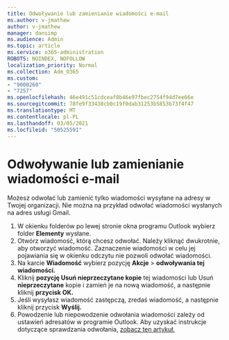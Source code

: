 ```yaml
---
title: Odwoływanie lub zamienianie wiadomości e-mail
ms.author: v-jmathew
author: v-jmathew
manager: dansimp
ms.audience: Admin
ms.topic: article
ms.service: o365-administration
ROBOTS: NOINDEX, NOFOLLOW
localization_priority: Normal
ms.collection: Adm_O365
ms.custom:
- "9000260"
- "7257"
ms.openlocfilehash: 46e491c51cdceaf8b46e97fbec2754f94d7ee66e
ms.sourcegitcommit: 78fe9f33438cb0c19f0dab31253b5853b73f4f47
ms.translationtype: MT
ms.contentlocale: pl-PL
ms.lasthandoff: 03/05/2021
ms.locfileid: "50525591"
---
```

# <a name="recall-or-replace-email-message"></a>Odwoływanie lub zamienianie wiadomości e-mail

Możesz odwołać lub zamienić tylko wiadomości wysyłane na adresy w Twojej organizacji. Nie można na przykład odwołać wiadomości wysłanych na adres usługi Gmail.

1. W okienku folderów po lewej stronie okna programu Outlook wybierz folder **Elementy** wysłane.
2. Otwórz wiadomość, którą chcesz odwołać. Należy kliknąć dwukrotnie, aby otworzyć wiadomość. Zaznaczenie wiadomości w celu jej pojawiania się w okienku odczytu nie pozwoli odwołać wiadomości.
3. Na karcie **Wiadomość** wybierz pozycję **Akcje**  >  **odwoływania tej wiadomości.**
4. Kliknij **pozycję Usuń nieprzeczytane kopie** tej wiadomości lub Usuń **nieprzeczytane** kopie i zamień je na nową wiadomość, a następnie kliknij **przycisk OK.**
5. Jeśli wysyłasz wiadomość zastępczą, zredaś wiadomość, a następnie kliknij przycisk **Wyślij.**
6. Powodzenie lub niepowodzenie odwołania wiadomości zależy od ustawień adresatów w programie Outlook. Aby uzyskać instrukcje dotyczące sprawdzania odwołania, [zobacz ten artykuł.](https://support.office.com/article/recall-or-replace-an-email-message-that-you-sent-35027f88-d655-4554-b4f8-6c0729a723a0#tocheck)
